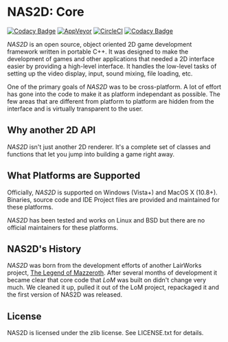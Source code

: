 # NAS2D: Core

[![Codacy Badge](https://api.codacy.com/project/badge/Grade/b5ed92dd4b4249e186afd9f15905c492)](https://app.codacy.com/gh/lairworks/nas2d-core?utm_source=github.com&utm_medium=referral&utm_content=lairworks/nas2d-core&utm_campaign=Badge_Grade)
[![AppVeyor](https://ci.appveyor.com/api/projects/status/github/lairworks/nas2d-core?branch=master&svg=true)](https://ci.appveyor.com/project/OPU/nas2d-core)
[![CircleCI](https://dl.circleci.com/status-badge/img/gh/lairworks/nas2d-core/tree/main.svg?style=svg)](https://dl.circleci.com/status-badge/redirect/gh/lairworks/nas2d-core/tree/main)
[![Codacy Badge](https://app.codacy.com/project/badge/Grade/5537c92504e84f1499c99396713cbd86)](https://app.codacy.com/gh/lairworks/nas2d-core/dashboard?utm_source=gh&utm_medium=referral&utm_content=&utm_campaign=Badge_grade)

*NAS2D* is an open source, object oriented 2D game development framework written in portable C++. It was designed to make the development of games and other applications that needed a 2D interface easier by providing a high-level interface. It handles the low-level tasks of setting up the video display, input, sound mixing, file loading, etc.

One of the primary goals of *NAS2D* was to be cross-platform. A lot of effort has gone into the code to make it as platform independant as possible. The few areas that are different from platform to platform are hidden from the interface and is virtually transparent to the user.

## Why another 2D API

*NAS2D* isn't just another 2D renderer. It's a complete set of classes and functions that let you jump into building a game right away.

## What Platforms are Supported

Officially, *NAS2D* is supported on Windows (Vista+) and MacOS X (10.8+). Binaries, source code and IDE Project files are provided and maintained for these platforms.

*NAS2D* has been tested and works on Linux and BSD but there are no official maintainers for these platforms.

## NAS2D's History

*NAS2D* was born from the development efforts of another LairWorks project, [The Legend of Mazzeroth](http://lom.lairworks.com). After several months of development it became clear that core code that *LoM* was built on didn't change very much. We cleaned it up, pulled it out of the LoM project, repackaged it and the first version of NAS2D was released.

## License

NAS2D  is licensed under the zlib license. See LICENSE.txt for details.
